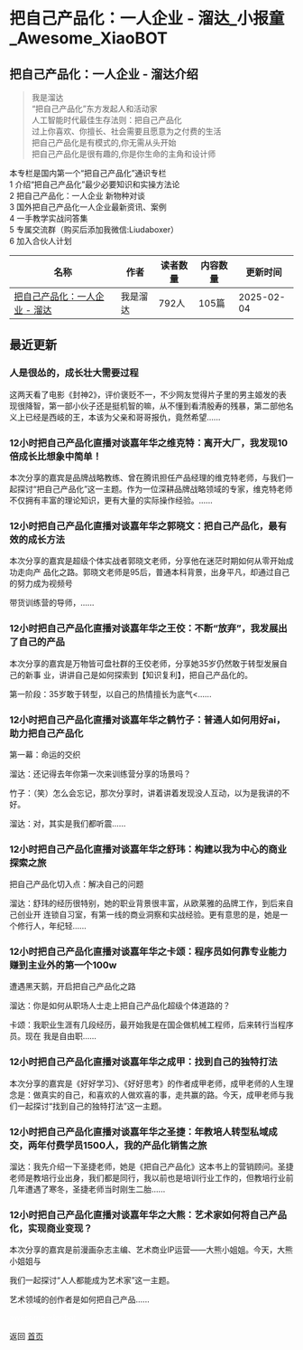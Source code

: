 # 把自己产品化：一人企业 - 溜达_小报童_Awesome_XiaoBOT

## 把自己产品化：一人企业 - 溜达介绍
> 我是溜达    
“把自己产品化”东方发起人和活动家    
人工智能时代最佳生存法则：把自己产品化    
过上你喜欢、你擅长、社会需要且愿意为之付费的生活    
把自己产品化是有模式的,你无需从头开始    
把自己产品化是很有趣的,你是你生命的主角和设计师    
    
    
本专栏是国内第一个“把自己产品化”通识专栏    
1 介绍“把自己产品化”最少必要知识和实操方法论    
2 把自己产品化：一人企业 新物种对谈    
3 国外把自己产品化一人企业最新资讯、案例    
4 一手教学实战问答集    
5 专属交流群（购买后添加我微信:Liudaboxer）    
6 加入合伙人计划  
  


|名称|作者|读者数量|内容数量|更新时间|
|---|---|---|---|---|
|[把自己产品化：一人企业 - 溜达](https://xiaobot.net/p/Liudaboxer?refer=0b133df9-27dc-423b-8101-639049001c13)|我是溜达|792人|105篇|2025-02-04|

## 最近更新
### 人是很怂的，成长壮大需要过程

这两天看了电影《封神2》，评价褒贬不一，不少网友觉得片子里的男主姬发的表现很降智，第一部小伙子还是挺机智的嘛，从不懂到看清殷寿的残暴，第二部他名义上已经是西岐的王，本该为父亲和哥哥报仇，竟然希望......

### 12小时把自己产品化直播对谈嘉年华之维克特：离开大厂，我发现10倍成长比想象中简单！

本次分享的嘉宾是品牌战略教练、曾在腾讯担任产品经理的维克特老师，与我们一起探讨“把自己产品化”这一主题。作为一位深耕品牌战略领域的专家，维克特老师不仅拥有丰富的理论知识，更有大量的实际操作经验。......

### 12小时把自己产品化直播对谈嘉年华之郭晓文：把⾃⼰产品化，最有效的成长⽅法

本次分享的嘉宾是超级个体实战者郭晓⽂⽼师，分享他在迷茫时期如何从零开始成功⾛向产
品化之路。郭晓⽂⽼师是95后，普通本科背景，出⾝平凡，却通过⾃⼰的努⼒成为视频号

带货训练营的导师，......

### 12小时把自己产品化直播对谈嘉年华之王佼：不断“放弃”，我发展出了⾃⼰的产品

本次分享的嘉宾是万物皆可盘社群的王佼⽼师，分享她35岁仍然敢于转型发展⾃⼰的新事 业，讲讲⾃⼰是如何探索到【知识复利】，把⾃⼰产品化的。

第⼀阶段：35岁敢于转型，以⾃⼰的热情擅长为底⽓<......

### 12小时把自己产品化直播对谈嘉年华之鹤竹子：普通人如何用好ai，助力把自己产品化

第一幕：命运的交织

溜达：还记得去年你第一次来训练营分享的场景吗？

竹子：（笑）怎么会忘记，那次分享时，讲着讲着发现没人互动，以为是我讲的不好。

溜达：对，其实是我们都听震......

### 12小时把自己产品化直播对谈嘉年华之舒玮：构建以我为中心的商业探索之旅

把⾃⼰产品化切⼊点：解决⾃⼰的问题

溜达：舒玮的经历很特别，她的职业背景很丰富，从欧莱雅的品牌⼯作，到后来⾃⼰创业开
连锁⾃习室，有第⼀线的商业洞察和实战经验。更有意思的是，她是⼀个修⾏⼈，年纪轻......

### 12小时把自己产品化直播对谈嘉年华之卡颂：程序员如何靠专业能⼒赚到主业外的第⼀个100w

遭遇⿊天鹅，开启把⾃⼰产品化之路

溜达：你是如何从职场⼈⼠⾛上把⾃⼰产品化超级个体道路的？

卡颂：我职业⽣涯有⼏段经历，最开始我是在国企做机械⼯程师，后来转⾏当程序员。现在 我是⾃由职......

### 12小时把自己产品化直播对谈嘉年华之成甲：找到自己的独特打法

本次分享的嘉宾是《好好学习》、《好好思考》的作者成甲老师，成甲老师的人生理念是：做真实的自己，和喜欢的人做欢喜的事，走共赢的路。今天，成甲老师与我们一起探讨“找到自己的独特打法”这一主题。

### 12小时把自己产品化直播对谈嘉年华之圣捷：年教培人转型私域成交，两年付费学员1500人，我的产品化销售之旅

溜达：我先介绍一下圣捷老师，她是《把自己产品化》这本书上的营销顾问。圣捷老师是教培行业出身，我们都是同行，我以前也是培训行业工作的，但教培行业前几年遭遇了寒冬，圣捷老师当时刚生二胎......

### 12小时把自己产品化直播对谈嘉年华之大熊：艺术家如何将自己产品化，实现商业变现？

本次分享的嘉宾是前漫画杂志主编、艺术商业IP运营——⼤熊⼩姐姐。今天，⼤熊⼩姐姐与

我们⼀起探讨“⼈⼈都能成为艺术家”这⼀主题。

艺术领域的创作者是如何把⾃⼰产品......


<a href="https://github.com/Reno9527/awesome-xiaobot" style="color: white; text-decoration: none;">awesome-xiaobot</a>

返回 [首页](../README.md)
